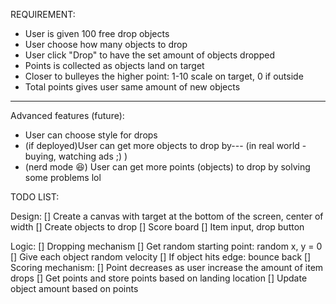 REQUIREMENT: 
* User is given 100 free drop objects
* User choose how many objects to drop
* User click "Drop" to have the set amount of objects dropped
* Points is collected as objects land on target
* Closer to bulleyes the higher point: 1-10 scale on target, 0 if outside
* Total points gives user same amount of new objects 
----
Advanced features (future): 
* User can choose style for drops 
* (if deployed)User can get more objects to drop by--- (in real world - buying, watching ads ;) ) 
* (nerd mode 😆) User can get more points (objects) to drop by solving some problems lol 

TODO LIST:  

Design: 
[] Create a canvas with target at the bottom of the screen, center of width
[] Create objects to drop 
[] Score board
[] Item input, drop button 

Logic: 
[] Dropping mechanism
    [] Get random starting point: random x, y = 0
    [] Give each object random velocity 
    [] If object hits edge: bounce back
[] Scoring mechanism:
    [] Point decreases as user increase the amount of item drops 
    [] Get points and store points based on landing location 
    [] Update object amount based on points 